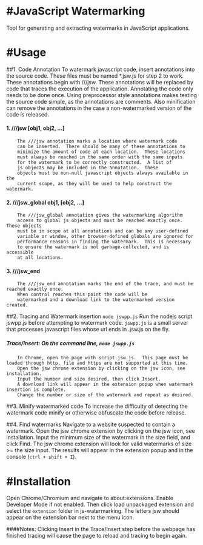 
#JavaScript Watermarking
=======================

Tool for generating and extracting watermarks in JavaScript
applications.


#Usage
=======================

##1. Code Annotation
To watermark javascript code, insert annotations into the source code.
These files must be named *.jsw.js for step 2 to work.
These annotations begin with ///jsw.  These annotations will be replaced by
code that traces the execution of the application.  Annotating the code only 
needs to be done once.
Using preprocessor style annotations makes testing the source code
simple, as the annotations are comments.  Also minification can remove the annotations
in the case a non-watermarked version of the code is released.
####	1. ///jsw [obj1, obj2, ...]
		The ///jsw annotation marks a location where watermark code
		can be inserted.  There should be many of these annotations to 
		minimize the amount of code at each location.  These locations 
		must always be reached in the same order with the same inputs 
		for the watermark to be correctly constructed.  A list of 
		js objects may be included in the annotation.  These 
		objects must be non-null javascript objects always available in the
		current scope, as they will be used to help construct the watermark.
		
####	2. ///jsw_global obj1, [obj2, ...]
		The ///jsw_global annotation gives the watermarking algorithm
		access to global js objects and must be reached exactly once.  These objects 
		must be in scope at all annotations and can be any user-defined 
		variable or window, other browser-defined globals are ignored for 
		performance reasons in finding the watermark.  This is necessary 
		to ensure the watermark is not garbage-collected, and is accessible
		at all locations.
		
####	3. ///jsw_end
		The ///jsw_end annotation marks the end of the trace, and must be reached exactly once.
		When control reaches this point the code will be
		watermarked and a download link to the watermarked version created.


##2. Tracing and Watermark insertion
```node jswpp.js```
Run the nodejs script jswpp.js before attempting to watermark code.
```jswpp.js``` is a small server that processes javascript files whose url ends in .jsw.js on the fly.
#####	Trace/Insert: On the command line, ```node jswpp.js```
		In Chrome, open the page with script.jsw.js.  This page must be loaded through http, file and https are not supported at this time.
		Open the jsw chrome extension by clicking on the jsw icon, see installation.
		Input the number and size desired, then click Insert.
		A download link will appear in the extension popup when watermark insertion is complete.
		Change the number or size of the watermark and repeat as desired.


##3. Minify watermarked code
To increase the difficulty of detecting the watermark code
minify or otherwise obfuscate the code before release.


##4. Find watermarks
Navigate to a website suspected to contain a watermark.
Open the jsw chrome extension by clicking on the jsw icon, see installation.
Input the minimum size of the watermark in the size field, and click Find.
The jsw chrome extension will look for valid watermarks of size >= the size input.
The results will appear in the extension popup and in the console (```ctrl + shift + I```).


#Installation
=======================

Open Chrome/Chromium and navigate to about:extensions.
Enable Developer Mode if not enabled.
Then click load unpackaged extension and select the ```extension``` folder in js-watermarking.
The letters jsw should appear on the extension bar next to the menu icon.


####Notes:
Clicking Insert in the Trace/Insert step before the webpage has finished tracing will cause the page to reload and tracing to begin again.
